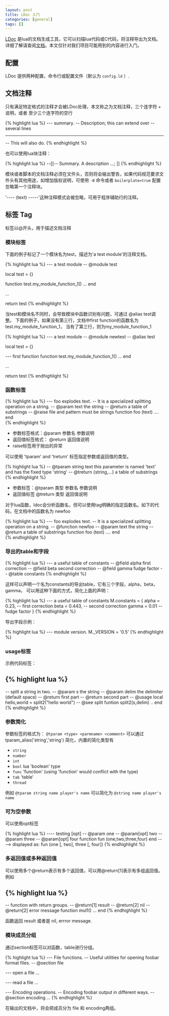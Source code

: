 ```yaml
---
layout: post
title: LDoc 入门
categories: [general]
tags: []
---
```


[LDoc](https://github.com/stevedonovan/LDoc) 是lua的文档生成工具，它可以扫描lua代码或C代码，将注释导出为文档。详细了解请查阅[文档](http://stevedonovan.github.io/ldoc/)。本文仅针对我们项目可能用到的内容进行入门。

## 配置 ##

LDoc 提供两种配置，命令行或配置文件（默认为 `config.ld` ）.

## 文档注释 ##
只有满足特定格式的注释才会被LDoc处理，本文称之为文档注释，三个连字符 + 说明，或者 至少三个连字符的空行

{% highlight lua %}
--- summary.
-- Description; this can extend over
-- several lines

-----------------
-- This will also do.
{% endhighlight %}
    
也可以使用lua块注释：
    
{% highlight lua %}
--[[--
 Summary. A description
 ...;
]]
{% endhighlight %}

模块或者脚本的文档注释必须在文件头，否则将会输出警告，如果代码规范要求文件头有其他用途，如增加版权说明，可使用 `-B` 命令或者 `boilerplate=true` 配置忽略第一个注释块。

'---- (text) -----'这种注释模式会被忽略，可用于程序辅助行的注释。

## 标签 Tag ##
标签以@开头，用于描述文档注释

### 模块标签 ###
下面的例子标记了一个模块名为test，描述为'a test module'的注释文档。 
    
{% highlight lua %}
--- a test module
-- @module test

local test = {}

function test.my_module_function_1()
    ...
end

...

return test
{% endhighlight %}
    
 当test和模块名不同时，会导致模块中函数识别有问题，可通过 @alias test调整。
 下面的例子，如果没有第三行，文档中first function的函数名为test.my_module_function_1，
 当有了第三行，则为my_module_function_1
     
{% highlight lua %}
--- a test module
-- @module newtest
-- @alias test

local test = {}

--- first function
function test.my_module_function_1()
    ...
end

...

return test 
{% endhighlight %}
    
### 函数标签 ###
     
{% highlight lua %}
--- foo explodes text.
-- It is a specialized splitting operation on a string.
-- @param text the string
-- @return a table of substrings
-- @raise file and pattern must be strings
function foo (text)
	....
end    
{% endhighlight %}
    
  * 参数标签格式：@param 参数名 参数说明
  * 返回值标签格式： @return 返回值说明
  * raise标签用于抛出的异常
  
可以使用 'tparam' and 'treturn' 标签指定参数或返回值的类型。
     
{% highlight lua %}
-- @tparam string text this parameter is named 'text' and has the fixed type 'string'
-- @treturn {string,...} a table of substrings
{% endhighlight %}
    
  * 参数标签：@tparam 类型 参数名 参数说明
  * 返回值标签 @treturn 类型 返回值说明    
  
对于lua函数，ldoc会分析函数名，但可以使用tag明确的指定函数名。如下的代码，在文档中的函数名为 newfoo
     
{% highlight lua %}
--- foo explodes text.
-- It is a specialized splitting operation on a string.
-- @function newfoo
-- @param text the string
-- @return a table of substrings
function foo (text)
	....
end  
{% endhighlight %}
  
### 导出的table和字段 ###
       
{% highlight lua %}
--- a useful table of constants
-- @field alpha first correction
-- @field beta second correction
-- @field gamma fudge factor
-- @table constants
{% endhighlight %}
    
这样可以声明一个名为constants的导出table，它有三个字段，alpha，beta，gamma，
可以用这种下面的方式，简化上面的声明：
     
{% highlight lua %}
--- a useful table of constants
M.constants = {
    alpha = 0.23, -- first correction
    beta = 0.443, -- second correction
    gamma = 0.01  -- fudge factor
}
{% endhighlight %}
    
导出字段示例：
     
{% highlight lua %}
--- module version.
M._VERSION = '0.5'
{% endhighlight %}
    
### usage标签 ###
示例代码标签：
     
{% highlight lua %}
---------
-- split a string in two.
-- @param s the string
-- @param delim the delimiter (default space)
-- @return first part
-- @return second part
-- @usage local hello,world = split2("hello world")
-- @see split
funtion split2(s,delim) .. end
{% endhighlight %}

### 参数简化 ###
参数标签的格式为： `@tparam <type> <parmname> <comment>`
可以通过 tparam_alias('string','string') 简化，内置的简化类型有 

  * `string`
  * `number`
  * `int`
  * `bool` lua 'boolean' type
  * `func` 'function' (using 'function' would conflict with the type)
  *  `tab` 'table'
  * `thread`

例如  `@tparam string name player's name` 可以简化为 `@string name player's name`

### 可为空参数 ###
可以使用opt标签
     
{% highlight lua %}
---- testing [opt]
-- @param one
-- @param[opt] two
-- @param three
-- @param[opt] four
function fun (one,two,three,four)
end
----> displayed as: fun (one [, two], three [, four])
{% endhighlight %}

### 多返回值或多种返回值 ###
可以使用多个@return表示有多个返回值，可以用@return[1]表示有多组返回值。例如
     
{% highlight lua %}
-----
-- function with return groups.
-- @return[1] result
-- @return[2] nil
-- @return[2] error message
function mul1() ... end
{% endhighlight %}
    
函数返回 result 或者是 nil, errror message.

### 模块成员分组 ###
通过section标签可以对函数，table进行分组。
     
{% highlight lua %}
--- File functions.
-- Useful utilities for opening foobar format files.
-- @section file

--- open a file
...

--- read a file
...

--- Encoding operations.
-- Encoding foobar output in different ways.
-- @section encoding
...
{% endhighlight %}
    
在输出的文档中，将会把成员分为 file 和 encoding两组。
